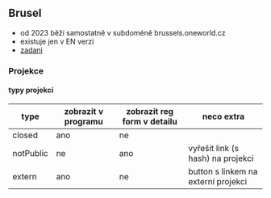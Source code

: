 ## Brusel

- od 2023 běží samostatně v subdoméně brussels.oneworld.cz
- existuje jen v EN verzi
- [zadani](https://clovekvtisni-my.sharepoint.com/:w:/g/personal/nuspet01_pinf_cz/EUncSkjIlQtDtHGOh828JiMBoEq5toFwSAaNHYzMCLHJAw?e=91N0qq)

### Projekce

#### typy projekcí

| type      | zobrazit v programu | zobrazit reg form v detailu | neco extra                          |
|-----------|---------------------|-----------------------------|-------------------------------------|
| closed    | ano                 | ne                          |                                     |
| notPublic | ne                  | ano                         | vyřešit link (s hash) na projekci   |
| extern    | ano                 | ne                          | button s linkem na externí projekci |
